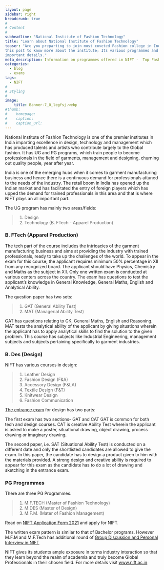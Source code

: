 ```yaml
---
layout: page
sidebar: right
breadcrumb: true
#
# Content
#
subheadline: "National Institute of Fashion Technology"
title: "Learn about National Institute of Fashion Technology"
teaser: "Are you preparting to join most coveted Fashion college in India. Read
this post to know more about the institute; Its various programmes and other
important details."
meta_description: Information on programmes offered in NIFT -  Top Fashion college of India. 
categories:
  - blog
  - exams
tags:
  - NIFT
#
# Styling
#
image:
    title: Banner-7_0_legfsj.webp
#thumb:
#    homepage:
#    caption:
#    caption_url:
---
```


National Institute of Fashion Technology is one of the premier institutes in
India imparting excellence in design, technology and management which has
produced talents and artists who contribute largely to the Global fashion. It
has UG and PG programs, which train people to become professionals in the field
of garments, management and designing, churning out quality people, year after
year.

India is one of the emerging hubs when it comes to garment manufacturing
business and hence there is a continuous demand for professionals attuned to
the needs of the industry. The retail boom in India has opened up the Indian
market and has facilitated the entry of foreign players which has upped the
demand for trained professionals in this area and that is where NIFT plays an
all important part.

The UG program has mainly two areas/fields:

>
> 1. Design
> 2. Technology (B. FTech - Apparel Production)
> 


### B. FTech (Apparel Production)

The tech part of the course includes the intricacies of the garment
manufacturing business and aims at providing the industry with trained
professionals, ready to take up the challenges of the world.  To appear in the
exam for this course, the applicant requires minimum 50% percentage in XII from
any recognized board. The applicant should have Physics, Chemistry and Maths as
the subject in XII. Only one written exam is conducted at various centers
across the country.  The exam has questions to test the applicant’s knowledge
in General Knowledge, General Maths, English and Analytical Ability.

The question paper has two sets:

>
> 1. GAT (General Ability Test) 
> 2. MAT (Managerial Ability Test)
>



GAT has questions relating to GK, General Maths, English and Reasoning. MAT
tests the analytical ability of the applicant by giving situations wherein the
applicant has to apply analytical skills to find the solution to the given
problem.  This course has subjects like Industrial Engineering, management
subjects and subjects pertaining specifically to garment industries.

### B. Des (Design)

NIFT has various courses in design:

>
> 1. Leather Design
> 2. Fashion Design (F&A)
> 3. Accessory Design (F&LA)
> 4. Textile Design (F&T)
> 5. Knitwear Design
> 6. Fashion Communication
>



[The entrance exam](/blog/exams/nift-application-form-2021) for design has two parts:

The first exam has two sections- GAT and CAT GAT is common for both tech and
design courses. CAT is creative Ability Test wherein the applicant is asked to
make a poster, situational drawing, object drawing, process drawing or
imaginary drawing.

The second paper, i.e. SAT (Situational Ability Test) is conducted on a
different date and only the shortlisted candidates are allowed to give the
exam. In this paper, the candidate has to design a product given to him with
the materials provided. A strong design and creative ability is required to
appear for this exam as the candidate has to do a lot of drawing and sketching
in the entrance exam.

### PG Programmes

There are three PG Programmes.

>
> 1. M.F.TECH (Master of Fashion Technology)
> 2. M.DES (Master of Design)
> 3. M.F.M. (Mater of Fashion Management)
>

Read on [NIFT Application Form 2021](/blog/exams/nift-application-form-2021) and apply for NIFT.

The written exam pattern is similar to that of Bachelor programs. However M.F.M
and M.F.Tech has additional round of [Group Discussion and Personal
Interview in NIFT](/resources/gd-topics/gd-pi-in-nift)


NIFT gives its students ample exposure in terms industry interaction so that
they learn beyond the realm of academia and truly become Global Professionals
in their chosen field. For more details visit www.nift.ac.in
